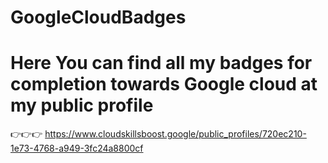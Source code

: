 # GoogleCloudBadges

# Here You can find all my badges for completion towards Google cloud at my public profile

👉👉👉
https://www.cloudskillsboost.google/public_profiles/720ec210-1e73-4768-a949-3fc24a8800cf



